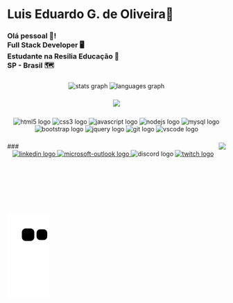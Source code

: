<h1 align="left">Luis Eduardo G. de Oliveira🚀</h1>

###

<h3 align="left">Olá pessoal 👋!<br>Full Stack Developer 🖥️<br>Estudante na Resilia Educação 📒<br>SP - Brasil 🗺️</h3>

###

<div align="center">
  <img src="https://github-readme-stats.vercel.app/api?hide_title=false&hide_rank=false&show_icons=true&include_all_commits=true&count_private=true&disable_animations=false&theme=dark&locale=pt-br&hide_border=false&custom_title=luiseduardot17&username=luiseduardot17" height="150" alt="stats graph"  />
  <img src="https://github-readme-stats.vercel.app/api/top-langs?locale=pt-br&hide_title=false&layout=compact&card_width=320&langs_count=5&theme=chartreuse-dark&hide_border=false&username=luiseduardot17" height="150" alt="languages graph"  />
</div>

###

<div align="center">
  <img src="https://profile-counter.glitch.me/luiseduardot17/count.svg?"  />
</div>

###

<div align="center">
  <img src="https://cdn.jsdelivr.net/gh/devicons/devicon/icons/html5/html5-original.svg" height="30" width="42" alt="html5 logo"  />
  <img src="https://cdn.jsdelivr.net/gh/devicons/devicon/icons/css3/css3-original.svg" height="30" width="42" alt="css3 logo"  />
  <img src="https://cdn.jsdelivr.net/gh/devicons/devicon/icons/javascript/javascript-original.svg" height="30" width="42" alt="javascript logo"  />
  <img src="https://cdn.jsdelivr.net/gh/devicons/devicon/icons/nodejs/nodejs-original.svg" height="30" width="42" alt="nodejs logo"  />
  <img src="https://cdn.jsdelivr.net/gh/devicons/devicon/icons/mysql/mysql-original.svg" height="30" width="42" alt="mysql logo"  />
  <img src="https://cdn.jsdelivr.net/gh/devicons/devicon/icons/bootstrap/bootstrap-original.svg" height="30" width="42" alt="bootstrap logo"  />
  <img src="https://cdn.jsdelivr.net/gh/devicons/devicon/icons/jquery/jquery-original.svg" height="30" width="42" alt="jquery logo"  />
  <img src="https://cdn.jsdelivr.net/gh/devicons/devicon/icons/git/git-original.svg" height="30" width="42" alt="git logo"  />
  <img src="https://cdn.jsdelivr.net/gh/devicons/devicon/icons/vscode/vscode-original.svg" height="30" width="42" alt="vscode logo"  />
</div>

###
<div align="center">
<img align="right" height="150" src="https://i.giphy.com/media/fSpC2w245xoVyCCuVx/giphy.webp"  />
</div>
###

<div align="center">
  <a href="https://www.linkedin.com/in/luiseduardogdeoliveira" target="_blank">
    <img src="https://img.shields.io/static/v1?message=LinkedIn&logo=linkedin&label=&color=0077B5&logoColor=white&labelColor=&style=for-the-badge" height="35" alt="linkedin logo"  />
  </a>
  <a href="luis_eduardogdeo@hotmail.com" target="_blank">
    <img src="https://img.shields.io/static/v1?message=Outlook&logo=microsoft-outlook&label=&color=0078D4&logoColor=white&labelColor=&style=for-the-badge" height="35" alt="microsoft-outlook logo"  />
  </a>
  <img src="https://img.shields.io/static/v1?message=Discord&logo=discord&label=&color=7289DA&logoColor=white&labelColor=&style=for-the-badge" height="35" alt="discord logo"  />
  <a href="https://www.twitch.tv/oluiseduardo" target="_blank">
    <img src="https://img.shields.io/static/v1?message=Twitch&logo=twitch&label=&color=9146FF&logoColor=white&labelColor=&style=for-the-badge" height="35" alt="twitch logo"  />
  </a>
</div>

###

<br clear="both">

 ![github contribution grid snake animation](https://raw.githubusercontent.com/luiseduardot17/luiseduardot17/output/github-contribution-grid-snake.svg)

###
